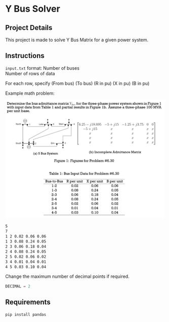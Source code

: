 # Y Bus Solver

## Project Details

This project is made to solve Y Bus Matrix for a given power system.

## Instructions

`input.txt` format:
Number of buses  
Number of rows of data

For each row, specify
(From bus) (To bus) (R in pu) (X in pu) (B in pu)

Example math problem:

![Math](https://raw.githubusercontent.com/X10KND/Y-Bus-Solver/main/Example%20Math.png)

```
5
7
1 2 0.02 0.06 0.06
1 3 0.08 0.24 0.05
2 3 0.06 0.18 0.04
2 4 0.08 0.24 0.05
2 5 0.02 0.06 0.02
3 4 0.01 0.04 0.01
4 5 0.03 0.10 0.04
```

Change the maximum number of decimal points if required.

```python
DECIMAL = 2
```

## Requirements

`pip install pandas`